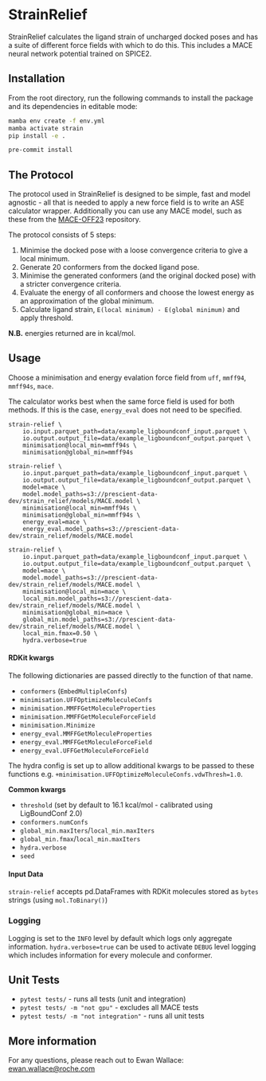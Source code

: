 # StrainRelief
StrainRelief calculates the ligand strain of uncharged docked poses and has a suite of different force fields with which to do this. This includes a MACE neural network potential trained on SPICE2.

## Installation

From the root directory, run the following commands to install the package and its dependencies in editable mode:

```bash
mamba env create -f env.yml
mamba activate strain
pip install -e .

pre-commit install
```

## The Protocol

The protocol used in StrainRelief is designed to be simple, fast and model agnostic - all that is needed to apply a new force field is to write an ASE calculator wrapper. Additionally you can use any MACE model, such as these from the [MACE-OFF23](https://github.com/ACEsuit/mace-off/tree/main/mace_off23) repository.

The protocol consists of 5 steps:

1. Minimise the docked pose with a loose convergence criteria to give a local minimum.
2. Generate 20 conformers from the docked ligand pose.
3. Minimise the generated conformers (and the original docked pose) with a stricter convergence criteria.
4. Evaluate the energy of all conformers and choose the lowest energy as an approximation of the global minimum.
5. Calculate ligand strain, `E(local minimum) - E(global minimum)` and apply threshold.

**N.B.** energies returned are in kcal/mol.

## Usage
Choose a minimisation and energy evalation force field from `uff`, `mmff94`, `mmff94s`, `mace`.

The calculator works best when the same force field is used for both methods. If this is the case, `energy_eval` does not need to be specified.

```
strain-relief \
    io.input.parquet_path=data/example_ligboundconf_input.parquet \
    io.output.output_file=data/example_ligboundconf_output.parquet \
    minimisation@local_min=mmff94s \
    minimisation@global_min=mmff94s
```

```
strain-relief \
    io.input.parquet_path=data/example_ligboundconf_input.parquet \
    io.output.output_file=data/example_ligboundconf_output.parquet \
    model=mace \
    model.model_paths=s3://prescient-data-dev/strain_relief/models/MACE.model \
    minimisation@local_min=mmff94s \
    minimisation@global_min=mmff94s \
    energy_eval=mace \
    energy_eval.model_paths=s3://prescient-data-dev/strain_relief/models/MACE.model
```

```
strain-relief \
    io.input.parquet_path=data/example_ligboundconf_input.parquet \
    io.output.output_file=data/example_ligboundconf_output.parquet \
    model=mace \
    model.model_paths=s3://prescient-data-dev/strain_relief/models/MACE.model \
    minimisation@local_min=mace \
    local_min.model_paths=s3://prescient-data-dev/strain_relief/models/MACE.model \
    minimisation@global_min=mace \
    global_min.model_paths=s3://prescient-data-dev/strain_relief/models/MACE.model \
    local_min.fmax=0.50 \
    hydra.verbose=true
```

#### RDKit kwargs
The following dictionaries are passed directly to the function of that name.
- `conformers` (`EmbedMultipleConfs`)
- `minimisation.UFFOptimizeMoleculeConfs`
- `minimisation.MMFFGetMoleculeProperties`
- `minimisation.MMFFGetMoleculeForceField`
- `minimisation.Minimize`
- `energy_eval.MMFFGetMoleculeProperties`
- `energy_eval.MMFFGetMoleculeForceField`
- `energy_eval.UFFGetMoleculeForceField`

The hydra config is set up to allow additional kwargs to be passed to these functions e.g. `+minimisation.UFFOptimizeMoleculeConfs.vdwThresh=1.0`.

**Common kwargs**
- `threshold` (set by default to 16.1 kcal/mol - calibrated using LigBoundConf 2.0)
- `conformers.numConfs`
- `global_min.maxIters`/`local_min.maxIters`
- `global_min.fmax`/`local_min.maxIters`
- `hydra.verbose`
- `seed`

#### Input Data
`strain-relief` accepts pd.DataFrames with RDKit molecules stored as `bytes` strings (using `mol.ToBinary()`)

### Logging

Logging is set to the `INFO` level by default which logs only aggregate information. `hydra.verbose=true` can be used to activate `DEBUG` level logging which includes information for every molecule and conformer.

## Unit Tests
- `pytest tests/` - runs all tests (unit and integration)
- `pytest tests/ -m "not gpu"` - excludes all MACE tests
- `pytest tests/ -m "not integration"` - runs all unit tests

## More information
For any questions, please reach out to Ewan Wallace: ewan.wallace@roche.com
